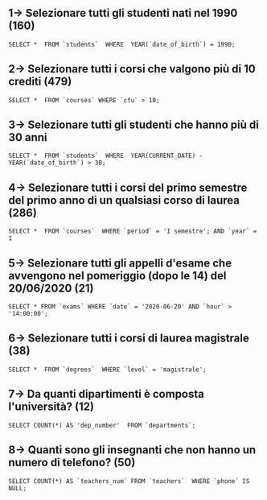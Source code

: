 ## 1-> Selezionare tutti gli studenti nati nel 1990 (160)
``
SELECT * 
FROM `students` 
WHERE 
YEAR(`date_of_birth`) = 1990;
``

## 2-> Selezionare tutti i corsi che valgono più di 10 crediti (479)
``
SELECT * 
FROM `courses`
WHERE `cfu` > 10;
``

## 3-> Selezionare tutti gli studenti che hanno più di 30 anni
``
SELECT * 
FROM `students` 
WHERE 
YEAR(CURRENT_DATE) - YEAR(`date_of_birth`) > 30;
``

## 4-> Selezionare tutti i corsi del primo semestre del primo anno di un qualsiasi corso di laurea (286)
``
SELECT * 
FROM `courses` 
WHERE `period` = 'I semestre';
AND `year` = 1 
``

## 5-> Selezionare tutti gli appelli d'esame che avvengono nel pomeriggio (dopo le 14) del 20/06/2020 (21)
``
SELECT *
FROM `exams`
WHERE `date` = '2020-06-20' AND `hour` > '14:00:00';
``

## 6-> Selezionare tutti i corsi di laurea magistrale (38)
``
SELECT * 
FROM `degrees` 
WHERE `level` = 'magistrale';
``

## 7-> Da quanti dipartimenti è composta l'università? (12)
``
SELECT COUNT(*) AS 'dep_number' 
FROM `departments`;
``

## 8-> Quanti sono gli insegnanti che non hanno un numero di telefono? (50)
``
SELECT COUNT(*) AS `teachers_num`
FROM `teachers` 
WHERE `phone` IS NULL;
``